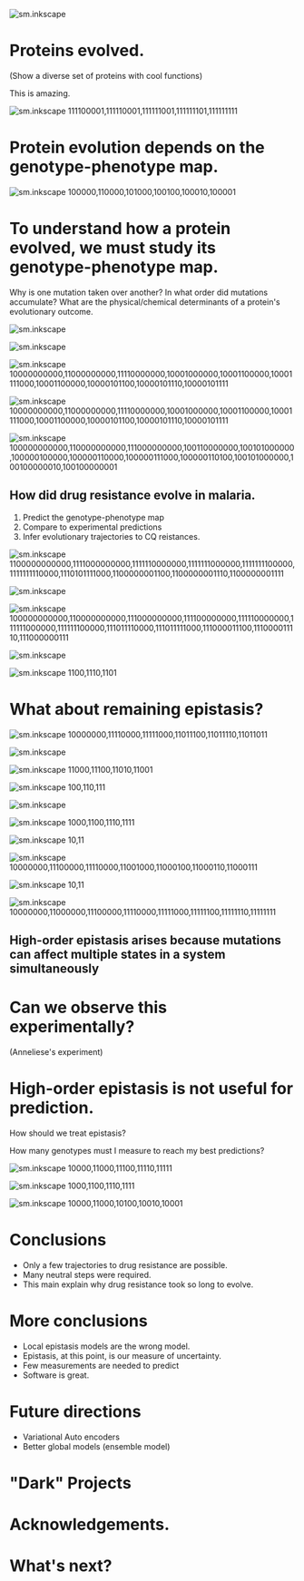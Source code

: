 <!-- This is test -->

![sm.inkscape](slides/slide-title.svg)

>>>>>>>>>>>>>>>>>>>>>>>>>>>>>>>>>>

# Proteins evolved.

(Show a diverse set of proteins with cool functions)

This is amazing.

>>>>>>>>>>>>>>>>>>>>>>>>>>>>>>>>>>

![sm.inkscape](slides/slide-sequence-space.svg) 111100001,111110001,111111001,111111101,111111111

>>>>>>>>>>>>>>>>>>>>>>>>>>>>>>>>>>

# Protein evolution depends on the genotype-phenotype map.

>>>>>>>>>>>>>>>>>>>>>>>>>>>>>>>>>>

<!-- Protein evolution depends on the genotype-phenotype map. (wordgame) -->

![sm.inkscape](slides/slide-wordgame.svg) 100000,110000,101000,100100,100010,100001

>>>>>>>>>>>>>>>>>>>>>>>>>>>>>>>>>>

# To understand how a protein evolved, we must study its genotype-phenotype map.

Why is one mutation taken over another?
In what order did mutations accumulate?
What are the physical/chemical determinants of a protein's evolutionary outcome.

>>>>>>>>>>>>>>>>>>>>>>>>>>>>>>>>>>

<!-- Genotype-phenotypes maps are intractable. -->

![sm.inkscape](slides/slide-gpm-size.svg)

>>>>>>>>>>>>>>>>>>>>>>>>>>>>>>>>>>

![sm.inkscape](slides/slide-prediction-is-hard.svg)

>>>>>>>>>>>>>>>>>>>>>>>>>>>>>>>>>>

<!-- Outline talk -->

![sm.inkscape](slides/slide-outline-phd.svg) 10000000000,11000000000,11110000000,10001000000,10001100000,10001111000,10001100000,10000101100,10000101110,10000101111

>>>>>>>>>>>>>>>>>>>>>>>>>>>>>>>>>>

<!-- Intro to PfCRT -->

![sm.inkscape](slides/slide-pfcrt-intro.svg) 10000000000,11000000000,11110000000,10001000000,10001100000,10001111000,10001100000,10000101100,10000101110,10000101111

>>>>>>>>>>>>>>>>>>>>>>>>>>>>>>>>>>

<!-- PfCRT empty network -->

![sm.inkscape](slides/slide-pfcrt-wordgame.svg) 100000000000,110000000000,111000000000,100110000000,100101000000,100000100000,100000110000,100000111000,100000110100,100101000000,100100000010,100100000001

>>>>>>>>>>>>>>>>>>>>>>>>>>>>>>>>>>

## How did drug resistance evolve in malaria.

1. Predict the genotype-phenotype map
2. Compare to experimental predictions
3. Infer evolutionary trajectories to CQ reistances.

>>>>>>>>>>>>>>>>>>>>>>>>>>>>>>>>>>

![sm.inkscape](slides/slide-model.svg) 1100000000000,1111000000000,1111110000000,1111111000000,1111111100000,1111111110000,1110101111000,1100000001100,1100000001110,1100000001111

>>>>>>>>>>>>>>>>>>>>>>>>>>>>>>>>>>

![sm.inkscape](slides/slide-what-to-do-about-epistasis.svg)

>>>>>>>>>>>>>>>>>>>>>>>>>>>>>>>>>>

![sm.inkscape](slides/slide-global-model.svg) 100000000000,110000000000,111000000000,111100000000,111110000000,111111000000,111111100000,111011110000,111011111000,111000011100,111000011110,111000000111

>>>>>>>>>>>>>>>>>>>>>>>>>>>>>>>>>>

![sm.inkscape](slides/slide-global-experimental.svg)

>>>>>>>>>>>>>>>>>>>>>>>>>>>>>>>>>>

![sm.inkscape](slides/slide-global-predictions.svg) 1100,1110,1101

>>>>>>>>>>>>>>>>>>>>>>>>>>>>>>>>>>

# What about remaining epistasis?

>>>>>>>>>>>>>>>>>>>>>>>>>>>>>>>>>>

![sm.inkscape](slides/slide-high-order-model.svg) 10000000,11110000,11111000,11011100,11011110,11011011

>>>>>>>>>>>>>>>>>>>>>>>>>>>>>>>>>>

![sm.inkscape](slides/slide-local-experimental.svg)

>>>>>>>>>>>>>>>>>>>>>>>>>>>>>>>>>>

![sm.inkscape](slides/slide-local-predictions.svg) 11000,11100,11010,11001

>>>>>>>>>>>>>>>>>>>>>>>>>>>>>>>>>>

![sm.inkscape](slides/slide-model-summary.svg) 100,110,111

>>>>>>>>>>>>>>>>>>>>>>>>>>>>>>>>>>

![sm.inkscape](slides/slide-model-summary-exp.svg)

>>>>>>>>>>>>>>>>>>>>>>>>>>>>>>>>>>

![sm.inkscape](slides/slide-why-local-fails.svg) 1000,1100,1110,1111

>>>>>>>>>>>>>>>>>>>>>>>>>>>>>>>>>>

![sm.inkscape](slides/slide-where-he-comes-from.svg) 10,11

>>>>>>>>>>>>>>>>>>>>>>>>>>>>>>>>>>

![sm.inkscape](slides/slide-lattice-intro.svg) 10000000,11100000,11110000,11001000,11000100,11000110,11000111

>>>>>>>>>>>>>>>>>>>>>>>>>>>>>>>>>>

![sm.inkscape](slides/slide-lattice-surprise.svg) 10,11

>>>>>>>>>>>>>>>>>>>>>>>>>>>>>>>>>>

![sm.inkscape](slides/slide-lattice-ensemble.svg) 10000000,11000000,11100000,11110000,11111000,11111100,11111110,11111111

>>>>>>>>>>>>>>>>>>>>>>>>>>>>>>>>>>

## High-order epistasis arises because mutations can affect multiple states in a system simultaneously

>>>>>>>>>>>>>>>>>>>>>>>>>>>>>>>>>>

# Can we observe this experimentally?

(Anneliese's experiment)

>>>>>>>>>>>>>>>>>>>>>>>>>>>>>>>>>>

# High-order epistasis is not useful for prediction.

How should we treat epistasis?

How many genotypes must I measure to reach my best predictions?

>>>>>>>>>>>>>>>>>>>>>>>>>>>>>>>>>>

![sm.inkscape](slides/slide-nobs-power.svg) 10000,11000,11100,11110,11111

>>>>>>>>>>>>>>>>>>>>>>>>>>>>>>>>>>

![sm.inkscape](slides/slide-nobs-pfcrt.svg) 1000,1100,1110,1111

>>>>>>>>>>>>>>>>>>>>>>>>>>>>>>>>>>

![sm.inkscape](slides/slide-pred-pfcrt-map.svg) 10000,11000,10100,10010,10001


>>>>>>>>>>>>>>>>>>>>>>>>>>>>>>>>>>

# Conclusions

- Only a few trajectories to drug resistance are possible.
- Many neutral steps were required.
- This main explain why drug resistance took so long to evolve.

>>>>>>>>>>>>>>>>>>>>>>>>>>>>>>>>>>

# More conclusions

- Local epistasis models are the wrong model.
- Epistasis, at this point, is our measure of uncertainty.
- Few measurements are needed to predict
- Software is great.

>>>>>>>>>>>>>>>>>>>>>>>>>>>>>>>>>>

# Future directions

- Variational Auto encoders
- Better global models (ensemble model)

>>>>>>>>>>>>>>>>>>>>>>>>>>>>>>>>>>

# "Dark" Projects


>>>>>>>>>>>>>>>>>>>>>>>>>>>>>>>>>>

# Acknowledgements.

>>>>>>>>>>>>>>>>>>>>>>>>>>>>>>>>>>

# What's next?
